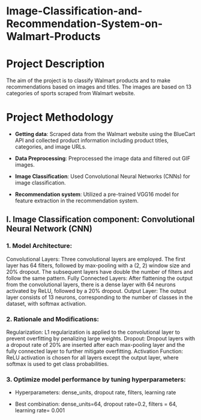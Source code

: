 # Image-Classification-and-Recommendation-System-on-Walmart-Products

# Project Description

The aim of the project is to classify Walmart products and to make recommendations based on images and titles. The images are based on 13 categories of sports scraped from Walmart website.


# Project Methodology

- **Getting data**: Scraped data from the Walmart website using the BlueCart API and collected product information including product titles, categories, and image URLs.

- **Data Preprocessing**: Preprocessed the image data and filtered out GIF images.

- **Image Classification**: Used Convolutional Neural Networks (CNNs) for image classification.

- **Recommendation system**: Utilized a pre-trained VGG16 model for feature extraction in the recommendation system.

## I. Image Classification component: Convolutional Neural Network (CNN)

### 1. Model Architecture:
Convolutional Layers: Three convolutional layers are employed. The first layer has 64 filters, followed by max-pooling with a (2, 2) window size and 20% dropout. The subsequent layers have double the number of filters and follow the same pattern.
Fully Connected Layers: After flattening the output from the convolutional layers, there is a dense layer with 64 neurons activated by ReLU, followed by a 20% dropout.
Output Layer: The output layer consists of 13 neurons, corresponding to the number of classes in the dataset, with softmax activation.
### 2. Rationale and Modifications:
Regularization: L1 regularization is applied to the convolutional layer to prevent overfitting by penalizing large weights.
Dropout: Dropout layers with a dropout rate of 20% are inserted after each max-pooling layer and the fully connected layer to further mitigate overfitting.
Activation Function: ReLU activation is chosen for all layers except the output layer, where softmax is used to get class probabilities.
### 3. Optimize model performance by tuning hyperparameters:
- Hyperparameters: dense_units, dropout rate, filters, learning rate
  
- Best combination: dense_units=64, dropout rate=0.2, filters = 64, learning rate= 0.001

